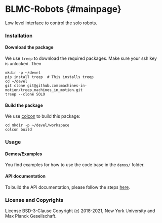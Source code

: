 # BLMC-Robots {#mainpage}

Low level interface to control the solo robots.

### Installation

#### Download the package

We use `treep` to download the required packages. Make sure your ssh key is unlocked. Then


```
mkdir -p ~/devel
pip install treep  # This installs treep
cd ~/devel
git clone git@github.com:machines-in-motion/treep_machines_in_motion.git
treep --clone SOLO
```

#### Build the package

We use [colcon](https://github.com/machines-in-motion/machines-in-motion.github.io/wiki/use_colcon)
to build this package:

```
cd mkdir -p ~/devel/workspace
colcon build
```

### Usage

#### Demos/Examples

You find examples for how to use the code base in the `demos/` folder.

#### API documentation

To build the API documentation, please follow the steps [here](https://github.com/machines-in-motion/machines-in-motion.github.io/issues/4).

### License and Copyrights

License BSD-3-Clause
Copyright (c) 2018-2021, New York University and Max Planck Gesellschaft.
